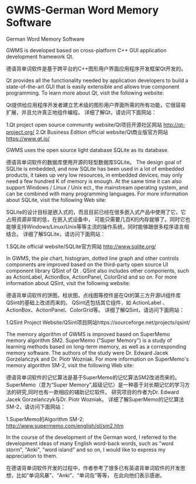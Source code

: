 # GWMS-German Word Memory Software
German Word Memory Software


GWMS is developed based on cross-platform C++ GUI application development framework Qt.

德语背单词软件是基于跨平台的C++图形用户界面应用程序开发框架Qt开发的。

Qt provides all the functionality needed by application developers to build a state-of-the-art GUI that is easily extensible and allows true component programming. 
To learn more about Qt, visit the following website:

Qt提供给应用程序开发者建立艺术级的图形用户界面所需的所有功能，它很容易扩展，并且允许真正地组件编程。
详细了解Qt，请访问下面网站：
     
   1.Qt project open source community website/Qt项目开源社区网站 http://qt-project.org/
   2.Qt Business Edition official website/Qt商业版官方网站 https://www.qt.io/

GWMS uses the open source light database SQLite as its database.

德语背单词软件的数据库使用开源的轻型数据库SQLite。
The design goal of SQLite  is embedded, and now SQLite has been used in a lot of embedded products, it takes up very low resources, in embedded devices, may only need a few hundred K of memory is enough. At the same time it can also support Windows / Linux / Unix ect.,  the mainstream operating system, and can be combined with many programming languages. 
For more information about SQLite, visit the following Web site:

SQLite的设计目标是嵌入式的，而且目前已经在很多嵌入式产品中使用了它，它占用资源非常的低，在嵌入式设备中，
可能只需要几百K的内存就够了。同时它也能够支持Windows/Linux/Unix等等主流的操作系统，同时能够跟很多程序语言相结合。
详细了解SQLite，请访问下面网站：
     
   1.SQLite official website/SQLite官方网站 http://www.sqlite.org/ 

In GWMS, the pie chart, histogram, dotted line graph and other controls components are  improved based on the third-party open source UI component library QSint of Qt .
QSint also includes other components, such as ActionLabel, ActionBox, ActionPanel, ColorGrid and so on.
For more information about QSint, visit the following website:

德语背单词软件的饼图，柱状图，点线图等控件是在Qt的第三方开源UI组件库QSint的基础上改进而来的。
QSint还包括其它组件，如 ActionLabel 、ActionBox、ActionPanel、ColorGrid等。
详细了解QSint，请访问下面网站：
     
   1.QSint Project Website/QSint项目网站https://sourceforge.net/projects/qsint/

The memory algorithm of GWMS  is improved based on SuperMemo memory algorithm SM2.
SuperMemo ("Super Memory") is a study of learning methods based on long-term memory, as well as a corresponding memory software.
The authors of the study were Dr. Edward Jacek Gorzelańczyk and Dr. Piotr Wozniak.
For more information on SuperMemo's memory algorithm SM-2, visit the following Web site:

德语背单词软件的记忆算法是基于SuperMemo的记忆算法SM2改进而来的。
SuperMemo（意为“Super Memory”,超级记忆）是一种基于对长期记忆的学习方法的研究,同时也有一款相应的辅助记忆软件。
研究项目的作者为Dr. Edward Jacek Gorzelańczyk与Dr. Piotr Wozniak。
详细了解SuperMemo的记忆算法SM-2，请访问下面网站：
   
   1.SuperMemo的Algorithm SM-2: http://www.supermemo.com/english/ol/sm2.htm

In the course of the development of the German word, I referred to the development ideas of many English word-back words, such as "word storm", "Anki", "word island" and so on,
I would like to express my appreciation to them.

在德语背单词软件开发的过程中，作者参考了很多已有英语背单词软件的开发思想，比如“单词风暴”、“Anki”、“单词岛”等等，
在此向他们表示感谢。


 



